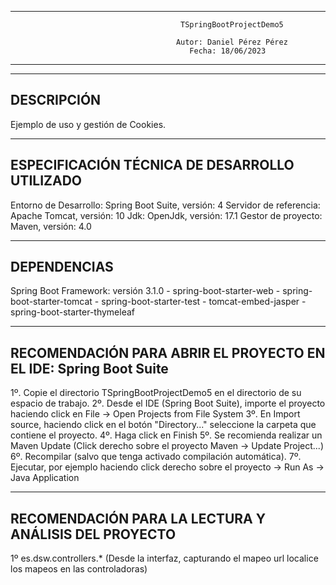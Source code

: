 ----------------------------------------------------------------------------------------------------------------------
                                          TSpringBootProjectDemo5                                                   
                                                                                                                    
                                         Autor: Daniel Pérez Pérez                                                  
                                            Fecha: 18/06/2023                                                       
----------------------------------------------------------------------------------------------------------------------
----------------------------------------------------------------------------------------------------------------------
DESCRIPCIÓN
----------------------------------------------------------------------------------------------------------------------
Ejemplo de uso y gestión de Cookies.

----------------------------------------------------------------------------------------------------------------------
ESPECIFICACIÓN TÉCNICA DE DESARROLLO UTILIZADO
----------------------------------------------------------------------------------------------------------------------
Entorno de Desarrollo: Spring Boot Suite, versión: 4
Servidor de referencia: Apache Tomcat, versión: 10
Jdk: OpenJdk, versión: 17.1
Gestor de proyecto: Maven, versión: 4.0

----------------------------------------------------------------------------------------------------------------------
DEPENDENCIAS
----------------------------------------------------------------------------------------------------------------------
Spring Boot Framework: versión 3.1.0 
       - spring-boot-starter-web
       - spring-boot-starter-tomcat
       - spring-boot-starter-test
       - tomcat-embed-jasper
       - spring-boot-starter-thymeleaf
              
----------------------------------------------------------------------------------------------------------------------
RECOMENDACIÓN PARA ABRIR EL PROYECTO EN EL IDE: Spring Boot Suite
----------------------------------------------------------------------------------------------------------------------
1º. Copie el directorio TSpringBootProjectDemo5 en el directorio de su espacio de trabajo.
2º. Desde el IDE (Spring Boot Suite), importe el proyecto haciendo click en File -> Open Projects from File System 
3º. En Import source, haciendo click en el botón "Directory..." seleccione la carpeta que contiene el proyecto.
4º. Haga click en Finish
5º. Se recomienda realizar un Maven Update (Click derecho sobre el proyecto Maven -> Update Project...)
6º. Recompilar (salvo que tenga activado compilación automática).
7º. Ejecutar, por ejemplo haciendo click derecho sobre el proyecto -> Run As -> Java Application

----------------------------------------------------------------------------------------------------------------------
RECOMENDACIÓN PARA LA LECTURA Y ANÁLISIS DEL PROYECTO
----------------------------------------------------------------------------------------------------------------------

1º es.dsw.controllers.* (Desde la interfaz, capturando el mapeo url localice los mapeos en las controladoras)
